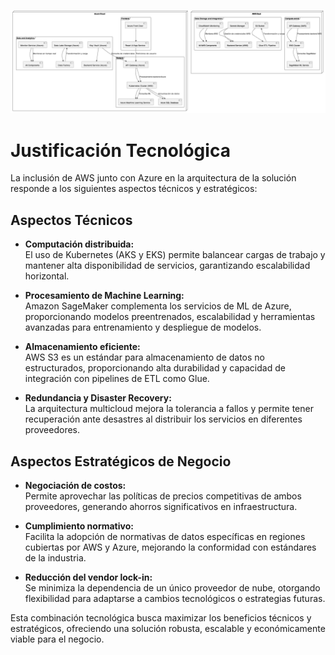 ![Diagrama del Sistema](multicloud-image.png)

# Justificación Tecnológica

La inclusión de AWS junto con Azure en la arquitectura de la solución responde a los siguientes aspectos técnicos y estratégicos:

## **Aspectos Técnicos**

- **Computación distribuida:**  
  El uso de Kubernetes (AKS y EKS) permite balancear cargas de trabajo y mantener alta disponibilidad de servicios, garantizando escalabilidad horizontal.

- **Procesamiento de Machine Learning:**  
  Amazon SageMaker complementa los servicios de ML de Azure, proporcionando modelos preentrenados, escalabilidad y herramientas avanzadas para entrenamiento y despliegue de modelos.

- **Almacenamiento eficiente:**  
  AWS S3 es un estándar para almacenamiento de datos no estructurados, proporcionando alta durabilidad y capacidad de integración con pipelines de ETL como Glue.

- **Redundancia y Disaster Recovery:**  
  La arquitectura multicloud mejora la tolerancia a fallos y permite tener recuperación ante desastres al distribuir los servicios en diferentes proveedores.

## **Aspectos Estratégicos de Negocio**

- **Negociación de costos:**  
  Permite aprovechar las políticas de precios competitivas de ambos proveedores, generando ahorros significativos en infraestructura.

- **Cumplimiento normativo:**  
  Facilita la adopción de normativas de datos específicas en regiones cubiertas por AWS y Azure, mejorando la conformidad con estándares de la industria.

- **Reducción del vendor lock-in:**  
  Se minimiza la dependencia de un único proveedor de nube, otorgando flexibilidad para adaptarse a cambios tecnológicos o estrategias futuras.

Esta combinación tecnológica busca maximizar los beneficios técnicos y estratégicos, ofreciendo una solución robusta, escalable y económicamente viable para el negocio.
